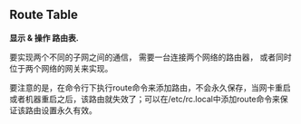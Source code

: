 ## Route Table

**显示 & 操作 路由表.**

要实现两个不同的子网之间的通信，
需要一台连接两个网络的路由器，
或者同时位于两个网络的网关来实现。

要注意的是，在命令行下执行route命令来添加路由，不会永久保存，当网卡重启或者机器重启之后，该路由就失效了；可以在/etc/rc.local中添加route命令来保证该路由设置永久有效。

